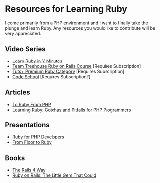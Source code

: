 # Resources for Learning Ruby

I come primarily from a PHP environment and I want to finally take the plunge and learn Ruby. Any resources you would like to contribute will be very appreciated.

## Video Series
* [Learn Ruby in Y Minutes](http://learnxinyminutes.com/docs/ruby/ )
* [Team Treehouse Ruby on Rails Course](http://teamtreehouse.com/learning-adventures/learn-ruby-on-rails) [Requires Subscription]
* [Tuts+ Premium Ruby Category](https://tutsplus.com/courses/?q=true&filter_topic=46) [Requires Subscription]
* [Code School](http://www.codeschool.com/paths/ruby) [Requires Subscription?]

## Articles
* [To Ruby From PHP](http://www.ruby-lang.org/en/documentation/ruby-from-other-languages/to-ruby-from-php/)
* [Learning Ruby: Gotchas and Pitfalls for PHP Programmers
](http://lars-tesmer.com/blog/2011/09/13/learning-ruby-gotchas-and-pitfalls-for-php-programmers/)


## Presentations
* [Ruby for PHP Developers](https://speakerdeck.com/eolexe/ruby-for-php-developers)
* [From Floor to Ruby](https://speakerdeck.com/kierangraham/from-floor-to-ruby)

## Books
* [The Rails 4 Way](https://leanpub.com/tr4w)
* [Ruby on Rails: The Little Gem That Could](https://leanpub.com/Ruby-on-Rails-The-little-Gem-that-Could)

